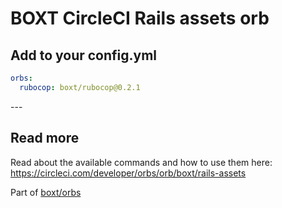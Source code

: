 # BOXT CircleCI Rails assets orb

<!-- VERSION_SNIPPET_START -->
## Add to your config.yml

``` yml
orbs:
  rubocop: boxt/rubocop@0.2.1

```

---<!-- VERSION_SNIPPET_END -->

## Read more

Read about the available commands and how to use them here:
https://circleci.com/developer/orbs/orb/boxt/rails-assets

Part of [boxt/orbs](https://github.com/boxt/orbs)
